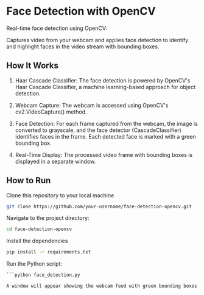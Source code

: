 # Face Detection with OpenCV

Real-time face detection using OpenCV: 

Captures video from your webcam and applies face detection to identify and highlight faces in the video stream with bounding boxes.

## How It Works
1. Haar Cascade Classifier: The face detection is powered by OpenCV's Haar Cascade Classifier, a machine learning-based approach for object detection.

2. Webcam Capture: The webcam is accessed using OpenCV's cv2.VideoCapture() method.

3. Face Detection: For each frame captured from the webcam, the image is converted to grayscale, and the face detector (CascadeClassifier) identifies faces in the frame. Each detected face is marked with a green bounding box.

4. Real-Time Display: The processed video frame with bounding boxes is displayed in a separate window.

## How to Run
Clone this repository to your local machine
```bash
git clone https://github.com/your-username/face-detection-opencv.git
```

Navigate to the project directory:
```bash
cd face-detection-opencv
```

Install the dependencies
```bash
pip install -r requirements.txt
```

Run the Python script:
```bash
```python face_detection.py

A window will appear showing the webcam feed with green bounding boxes around detected faces. Press `q` to quit the program.
